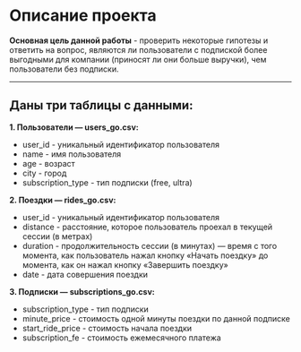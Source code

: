 # Описание проекта

**Основная цель данной работы** - проверить некоторые гипотезы и ответить на вопрос, являются ли пользователи с подпиской более выгодными для компании (приносят ли они больше выручки), чем пользователи без подписки.

-----------------------------------

## Даны три таблицы с данными:

**1. Пользователи — users_go.csv:**
* user_id - уникальный идентификатор пользователя
* name - имя пользователя
* age - возраст
* city - город
* subscription_type - тип подписки (free, ultra)

**2. Поездки — rides_go.csv:**
* user_id - уникальный идентификатор пользователя
* distance - расстояние, которое пользователь проехал в текущей сессии (в метрах)
* duration - продолжительность сессии (в минутах) — время с того момента, как пользователь нажал кнопку «Начать поездку» до момента, как он нажал кнопку «Завершить поездку»
* date - дата совершения поездки

**3. Подписки — subscriptions_go.csv:**
* subscription_type - тип подписки
* minute_price - стоимость одной минуты поездки по данной подписке
* start_ride_price - стоимость начала поездки
* subscription_fe - стоимость ежемесячного платежа
